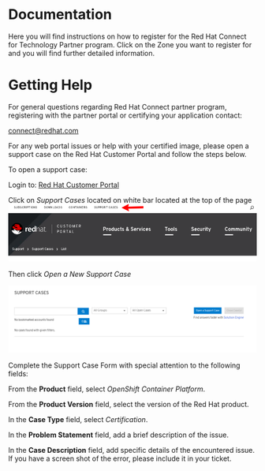 # Documentation


Here you will find instructions on how to register for the Red Hat Connect for Technology Partner program. Click on the Zone you want to register for and you will find further detailed information.


# Getting Help

For general questions regarding Red Hat Connect partner program, registering with the partner portal or certifying your application contact:

connect@redhat.com

For any web portal issues or help with your certified image, please open a support case on the Red Hat Customer Portal and follow the steps below.

To open a support case:

Login to: [Red Hat Customer Portal](https://access.redhat.com/)

Click on _Support Cases_ located on white bar located at the top of the page
![RH Customer Portal](assets/customer-portal.png)

Then click _Open a New Support Case_

![Support Cases](assets/support-cases.png)

Complete the Support Case Form with special attention to the following fields:

From the **Product** field, select _OpenShift Container Platform_.

From the **Product Version** field, select the version of the Red Hat product.

In the **Case Type** field, select _Certification_.

In the **Problem Statement** field, add a brief description of the issue.

In the **Case Description** field, add specific details of the encountered issue. If you have a screen shot of the error, please include it in your ticket.
